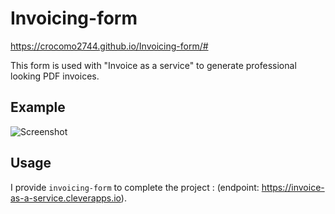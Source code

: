# Invoicing-form

https://crocomo2744.github.io/Invoicing-form/#

This form is used with "Invoice as a service" to generate professional looking PDF invoices.


## Example

![Screenshot](/example.png)


## Usage

I provide `invoicing-form` to complete the project : (endpoint: https://invoice-as-a-service.cleverapps.io).

